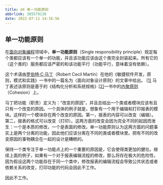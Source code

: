 ```yaml
---
title: d4 单一功能原则
abbrlink: 385579136
date: 2022-07-11 14:16:56
---
```




## 单一功能原则

在[面向对象编程](https://zh.wikipedia.org/wiki/面向对象编程)领域中，**单一功能原则**（Single responsibility principle）规定每个类都应该有一个单一的功能，并且该功能应该由这个类完全封装起来。所有它的（这个类的）服务都应该严密的和该功能平行（功能平行，意味着没有依赖）。

这个术语由[罗伯特·C·马丁](https://zh.wikipedia.org/w/index.php?title=罗伯特·C·马丁&action=edit&redlink=1)（Robert Cecil Martin）在他的《敏捷软件开发，原则，模式和实践》一书中的一篇名为〈面向对象设计原则〉的文章中给出。 [[1\]](https://zh.wikipedia.org/wiki/单一功能原则#cite_note-1) 马丁表述该原则是基于的《结构化分析和系统规格》[[2\]](https://zh.wikipedia.org/wiki/单一功能原则#cite_note-2)一书中的[内聚原则](https://zh.wikipedia.org/wiki/内聚原则)（Cohesion）上。

马丁把功能（职责）定义为：“改变的原因”，并且总结出一个类或者模块应该有且只有一个改变的原因。一个具体的例子就是，想象有一个用于编辑和打印报表的模块。这样的一个模块存在两个改变的原因。第一，报表的内容可以改变（编辑）。第二，报表的格式可以改变（打印）。这两方面的改变会因为完全不同的起因而发生：一个是本质的修改，一个是表面的修改。单一功能原则认为这两方面的问题事实上是两个分离的功能，因此他们应该分离在不同的类或者模块里。把有不同的改变原因的事物耦合在一起的设计是糟糕的。

保持一个类专注于单一功能点上的一个重要的原因是，它会使得类更加的健壮。继续上面的例子，如果有一个对于报表编辑流程的修改，那么将存在极大的危险性，因为假设这两个功能存在于同一个类中，修改报表的编辑流程会导致公共状态或者依赖关系的改变，打印功能的代码会因此不工作。

因此不工作。

